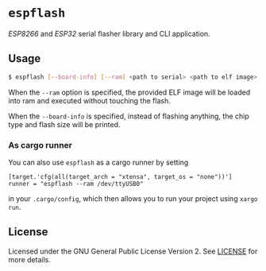# `espflash`

_ESP8266_ and _ESP32_ serial flasher library and CLI application.

## Usage

```bash
$ espflash [--board-info] [--ram] <path to serial> <path to elf image>
```

When the `--ram` option is specified, the provided ELF image will be loaded into ram and executed without touching the flash.

When the `--board-info` is specified, instead of flashing anything, the chip type and flash size will be printed.

### As cargo runner

You can also use `espflash` as a cargo runner by setting

```
[target.'cfg(all(target_arch = "xtensa", target_os = "none"))']
runner = "espflash --ram /dev/ttyUSB0"
```

in your `.cargo/config`, which then allows you to run your project using `xargo run`.

## License

Licensed under the GNU General Public License Version 2. See [LICENSE](LICENSE) for more details.
